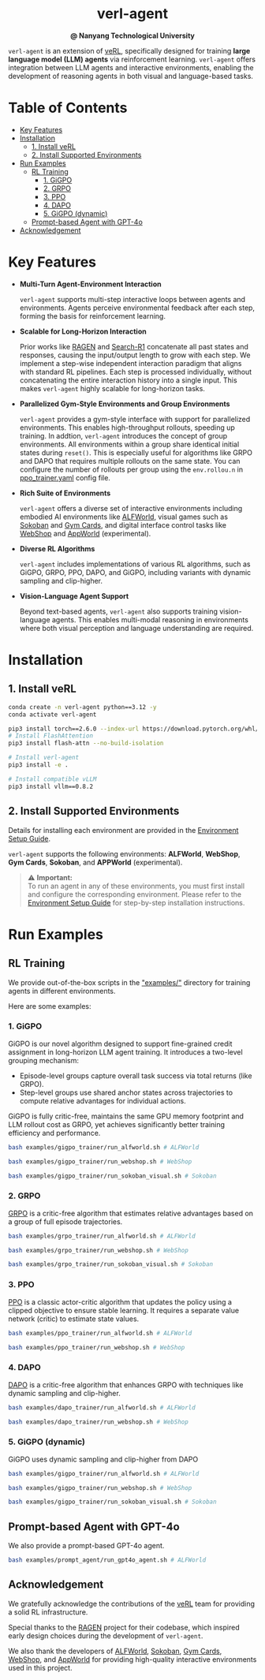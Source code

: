<h1 align="center">verl-agent</h1>

<p align="center"><strong>@ Nanyang Technological University</strong></p>

`verl-agent` is an extension of [veRL](https://github.com/volcengine/verl), specifically designed for training **large language model (LLM) agents** via reinforcement learning. `verl-agent` offers integration between LLM agents and interactive environments, enabling the development of reasoning agents in both visual and language-based tasks.

# Table of Contents

- [Key Features](#key-features)  
- [Installation](#installation)  
  - [1. Install veRL](#1-install-verl)  
  - [2. Install Supported Environments](#2-install-supported-environments)  
- [Run Examples](#run-examples)  
  - [RL Training](#rl-training)
    - [1. GiGPO](#1-gigpo)  
    - [2. GRPO](#2-grpo)  
    - [3. PPO](#3-ppo)  
    - [4. DAPO](#4-dapo)  
    - [5. GiGPO (dynamic)](#5-gigpo-dynamic)  
  - [Prompt-based Agent with GPT-4o](#prompt-based-agent-with-gpt-4o)  
- [Acknowledgement](#acknowledgement)

# Key Features
- **Multi-Turn Agent-Environment Interaction**

  `verl-agent` supports multi-step interactive loops between agents and environments. Agents perceive environmental feedback after each step, forming the basis for reinforcement learning.

- **Scalable for Long-Horizon Interaction**

  Prior works like [RAGEN](https://github.com/RAGEN-AI/RAGEN) and [Search-R1](https://github.com/PeterGriffinJin/Search-R1) concatenate all past states and responses, causing the input/output length to grow with each step.
  We implement a step-wise independent interaction paradigm that aligns with standard RL pipelines. Each step is processed individually, without concatenating the entire interaction history into a single input. This makes `verl-agent` highly scalable for long-horizon tasks.
  
- **Parallelized Gym-Style Environments and Group Environments**

  `verl-agent` provides a gym-style interface with support for parallelized environments. This enables high-throughput rollouts, speeding up training. In addtion, `verl-agent` introduces the concept of group environments. All environments within a group share identical initial states during `reset()`. This is especially useful for algorithms like GRPO and DAPO that requires multiple rollouts on the same state. You can configure the number of rollouts per group using the `env.rollou.n` in [ppo_trainer.yaml](/verl/trainer/config/ppo_trainer.yaml) config file.

- **Rich Suite of Environments**
  
  `verl-agent` offers a diverse set of interactive environments including embodied AI environments like [ALFWorld](https://github.com/alfworld/alfworld), visual games such as [Sokoban](https://github.com/mpSchrader/gym-sokoban) and [Gym Cards](https://github.com/RL4VLM/RL4VLM/blob/main/gym-cards/README.md), and digital interface control tasks like [WebShop](https://github.com/princeton-nlp/WebShop) and [AppWorld](https://github.com/stonybrooknlp/appworld/) (experimental). 

- **Diverse RL Algorithms**

  `verl-agent` includes implementations of various RL algorithms, such as GiGPO, GRPO, PPO, DAPO, and GiGPO, including variants with dynamic sampling and clip-higher.


- **Vision-Language Agent Support**

  Beyond text-based agents, `verl-agent` also supports training vision-language agents. This enables multi-modal reasoning in environments where both visual perception and language understanding are required.


# Installation
## 1. Install veRL
```bash
conda create -n verl-agent python==3.12 -y
conda activate verl-agent

pip3 install torch==2.6.0 --index-url https://download.pytorch.org/whl/cu124
# Install FlashAttention
pip3 install flash-attn --no-build-isolation

# Install verl-agent
pip3 install -e .

# Install compatible vLLM
pip3 install vllm==0.8.2
```

## 2. Install Supported Environments

Details for installing each environment are provided in the [Environment Setup Guide](agent_system/environments/README.md).

`verl-agent` supports the following environments: **ALFWorld**, **WebShop**, **Gym Cards**, **Sokoban**, and **APPWorld** (experimental).

> ⚠️ **Important:**  
To run an agent in any of these environments, you must first install and configure the corresponding environment. Please refer to the [Environment Setup Guide](agent_system/environments/README.md) for step-by-step installation instructions.

# Run Examples
## RL Training
We provide out-of-the-box scripts in the ["examples/"](examples/) directory for training agents in different environments.

Here are some examples:
### 1. GiGPO
GiGPO is our novel algorithm designed to support fine-grained credit assignment in long-horizon LLM agent training. It introduces a two-level grouping mechanism:
- Episode-level groups capture overall task success via total returns (like GRPO).
- Step-level groups use shared anchor states across trajectories to compute relative advantages for individual actions.

GiGPO is fully critic-free, maintains the same GPU memory footprint and LLM rollout cost as GRPO, yet achieves significantly better training efficiency and performance.

```bash
bash examples/gigpo_trainer/run_alfworld.sh # ALFWorld
```
```bash
bash examples/gigpo_trainer/run_webshop.sh # WebShop
```
```bash
bash examples/gigpo_trainer/run_sokoban_visual.sh # Sokoban
```
### 2. GRPO
[GRPO](https://arxiv.org/abs/2402.03300) is a critic-free algorithm that estimates relative advantages based on a group of full episode trajectories.
```bash
bash examples/grpo_trainer/run_alfworld.sh # ALFWorld
```
```bash
bash examples/grpo_trainer/run_webshop.sh # WebShop
```
```bash
bash examples/grpo_trainer/run_sokoban_visual.sh # Sokoban
```
### 3. PPO
[PPO](https://arxiv.org/abs/1707.06347) is a classic actor-critic algorithm that updates the policy using a clipped objective to ensure stable learning. It requires a separate value network (critic) to estimate state values.
```bash
bash examples/ppo_trainer/run_alfworld.sh # ALFWorld
```
```bash
bash examples/ppo_trainer/run_webshop.sh # WebShop
```
### 4. DAPO
[DAPO](https://arxiv.org/abs/2503.14476) is a critic-free algorithm that enhances GRPO with techniques like dynamic sampling and clip-higher.
```bash
bash examples/dapo_trainer/run_alfworld.sh # ALFWorld
```
```bash
bash examples/dapo_trainer/run_webshop.sh # WebShop
```
### 5. GiGPO (dynamic)
GiGPO uses dynamic sampling and clip-higher from DAPO
```bash
bash examples/gigpo_trainer/run_alfworld.sh # ALFWorld
```
```bash
bash examples/gigpo_trainer/run_webshop.sh # WebShop
```
```bash
bash examples/gigpo_trainer/run_sokoban_visual.sh # Sokoban
```
## Prompt-based Agent with GPT-4o
We also provide a prompt-based GPT-4o agent.
```bash
bash examples/prompt_agent/run_gpt4o_agent.sh # ALFWorld
```

## Acknowledgement

We gratefully acknowledge the contributions of the [veRL](https://github.com/volcengine/verl) team for providing a solid RL infrastructure.

Special thanks to the [RAGEN](https://github.com/RAGEN-AI/RAGEN) project for their codebase, which inspired early design choices during the development of `verl-agent`.

We also thank the developers of [ALFWorld](https://github.com/alfworld/alfworld), [Sokoban](https://github.com/mpSchrader/gym-sokoban), [Gym Cards](https://github.com/RL4VLM/RL4VLM/tree/main/gym-cards), [WebShop](https://github.com/princeton-nlp/WebShop), and [AppWorld](https://github.com/stonybrooknlp/appworld) for providing high-quality interactive environments used in this project.
